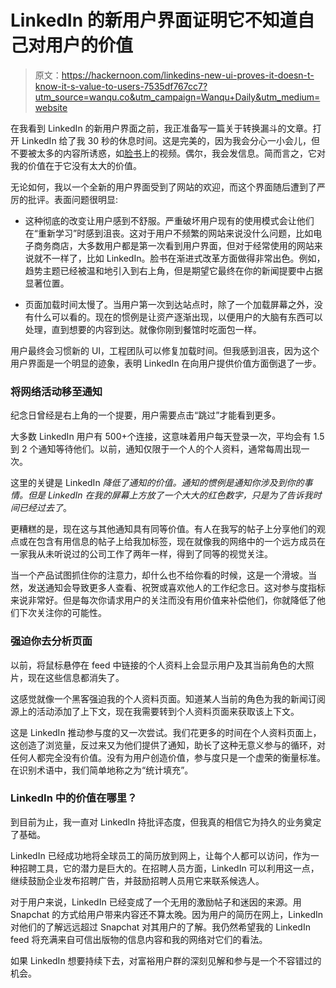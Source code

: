 # LinkedIn 的新用户界面证明它不知道自己对用户的价值

> 原文：<https://hackernoon.com/linkedins-new-ui-proves-it-doesn-t-know-it-s-value-to-users-7535df767cc7?utm_source=wanqu.co&utm_campaign=Wanqu+Daily&utm_medium=website>

在我看到 LinkedIn 的新用户界面之前，我正准备写一篇关于转换漏斗的文章。打开 LinkedIn 给了我 30 秒的休息时间。这是完美的，因为我会分心一小会儿，但不要被太多的内容所诱惑，如[脸书](https://hackernoon.com/tagged/facebook?ref=hackernoon.com)上的视频。偶尔，我会发信息。简而言之，它对我的价值在于它没有太大的价值。

无论如何，我以一个全新的用户界面受到了网站的欢迎，而这个界面随后遭到了严厉的批评。表面问题很明显:

*   这种彻底的改变让用户感到不舒服。严重破坏用户现有的使用模式会让他们在“重新学习”时感到沮丧。这对于用户不频繁的网站来说没什么问题，比如电子商务商店，大多数用户都是第一次看到用户界面，但对于经常使用的网站来说就不一样了，比如 LinkedIn。脸书在渐进式改革方面做得非常出色。例如，趋势主题已经被温和地引入到右上角，但是期望它最终在你的新闻提要中占据显著位置。

*   页面加载时间太慢了。当用户第一次到达站点时，除了一个加载屏幕之外，没有什么可以看的。现在的惯例是让资产逐渐出现，以便用户的大脑有东西可以处理，直到想要的内容到达。就像你刚到餐馆时吃面包一样。

用户最终会习惯新的 UI，工程团队可以修复加载时间。但我感到沮丧，因为这个用户界面是一个明显的迹象，表明 LinkedIn 在向用户提供价值方面倒退了一步。

### 将网络活动移至通知

纪念日曾经是右上角的一个提要，用户需要点击“跳过”才能看到更多。

大多数 LinkedIn 用户有 500+个连接，这意味着用户每天登录一次，平均会有 1.5 到 2 个通知等待他们。以前，通知仅限于一个人的个人资料，通常每周出现一次。

这里的关键是 LinkedIn *降低了通知的价值。*通知的惯例是通知你涉及到你的事情。但是 LinkedIn 在我的屏幕上方放了一个大大的红色数字*，只是为了告诉我时间已经过去了*。

更糟糕的是，现在这与其他通知具有同等价值。有人在我写的帖子上分享他们的观点或在包含有用信息的帖子上给我加标签，现在就像我的网络中的一个远方成员在一家我从未听说过的公司工作了两年一样，得到了同等的视觉关注。

当一个产品试图抓住你的注意力，却什么也不给你看的时候，这是一个滑坡。当然，发送通知会导致更多人查看、祝贺或喜欢他人的工作纪念日。这对参与度指标来说非常好。但是每次你请求用户的关注而没有用价值来补偿他们，你就降低了他们下次关注你的可能性。

### 强迫你去分析页面

以前，将鼠标悬停在 feed 中链接的个人资料上会显示用户及其当前角色的大照片，现在这些信息都消失了。

这感觉就像一个黑客强迫我的个人资料页面。知道某人当前的角色为我的新闻订阅源上的活动添加了上下文，现在我需要转到个人资料页面来获取该上下文。

这是 LinkedIn 推动参与度的又一次尝试。我们花更多的时间在个人资料页面上，这创造了浏览量，反过来又为他们提供了通知，助长了这种无意义参与的循环，对任何人都完全没有价值。没有为用户创造价值，参与度只是一个虚荣的衡量标准。在识别术语中，我们简单地称之为“统计填充”。

### LinkedIn 中的价值在哪里？

到目前为止，我一直对 LinkedIn 持批评态度，但我真的相信它为持久的业务奠定了基础。

LinkedIn 已经成功地将全球员工的简历放到网上，让每个人都可以访问，作为一种招聘工具，它的潜力是巨大的。在招聘人员方面，LinkedIn 可以利用这一点，继续鼓励企业发布招聘广告，并鼓励招聘人员用它来联系候选人。

对于用户来说，LinkedIn 已经变成了一个无用的激励帖子和迷因的来源。用 Snapchat 的方式给用户带来内容还不算太晚。因为用户的简历在网上，LinkedIn 对他们的了解远远超过 Snapchat 对其用户的了解。我仍然希望我的 LinkedIn feed 将充满来自可信出版物的信息内容和我的网络对它们的看法。

如果 LinkedIn 想要持续下去，对富裕用户群的深刻见解和参与是一个不容错过的机会。